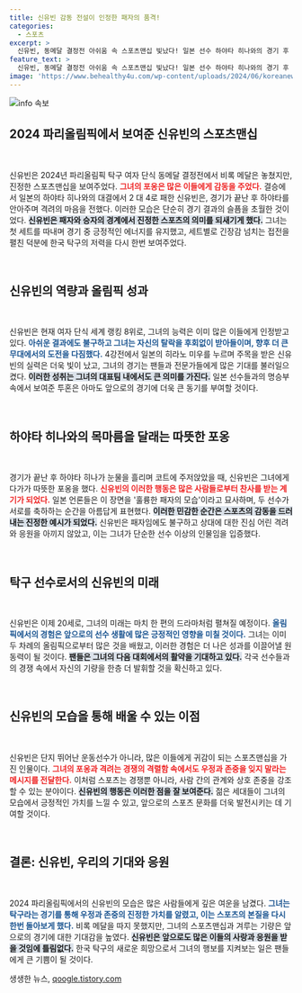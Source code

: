 ```yaml
---
title: 신유빈 감동 전설이 인정한 패자의 품격!
categories:
  - 스포츠
excerpt: >
  신유빈, 동메달 결정전 아쉬움 속 스포츠맨십 빛났다! 일본 선수 하야타 히나와의 경기 후 따뜻한 포옹으로 감동을 선사하며 글로벌 찬사를 받았다. 20년 만의 메달 기회를 놓친 순간에도 진정한 패자의 품격을 보여준 신유빈의 모습이 화제다!
feature_text: >
  신유빈, 동메달 결정전 아쉬움 속 스포츠맨십 빛났다! 일본 선수 하야타 히나와의 경기 후 따뜻한 포옹으로 감동을 선사하며 글로벌 찬사를 받았다. 20년 만의 메달 기회를 놓친 순간에도 진정한 패자의 품격을 보여준 신유빈의 모습이 화제다!
image: 'https://www.behealthy4u.com/wp-content/uploads/2024/06/koreanews.jpg'
---
```


<p><img src="https://www.behealthy4u.com/wp-content/uploads/2024/06/koreanews.jpg" alt="info 속보" /></p>

<h2 data-ke-size="size26">2024 파리올림픽에서 보여준 신유빈의 스포츠맨십</h2>

<p data-ke-size="size16">&nbsp;</p>

<p>신유빈은 2024년 파리올림픽 탁구 여자 단식 동메달 결정전에서 비록 메달은 놓쳤지만, 진정한 스포츠맨십을 보여주었다. <b><span style="color: #ee2323;">그녀의 포옹은 많은 이들에게 감동을 주었다.</span></b> 결승에서 일본의 하야타 히나와의 대결에서 2 대 4로 패한 신유빈은, 경기가 끝난 후 하야타를 안아주며 격려의 마음을 전했다. 이러한 모습은 단순히 경기 결과의 슬픔을 초월한 것이었다. <b><span style="background-color: #21538527;">신유빈은 패자와 승자의 경계에서 진정한 스포츠의 의미를 되새기게 했다.</span></b> 그녀는 첫 세트를 따내며 경기 중 긍정적인 에너지를 유지했고, 세트별로 긴장감 넘치는 접전을 펼친 덕분에 한국 탁구의 저력을 다시 한번 보여주었다.</p>

<p data-ke-size="size16">&nbsp;</p>

<h2 data-ke-size="size26">신유빈의 역량과 올림픽 성과</h2>

<p data-ke-size="size16">&nbsp;</p>

<p>신유빈은 현재 여자 단식 세계 랭킹 8위로, 그녀의 능력은 이미 많은 이들에게 인정받고 있다. <b><span style="color: #1a5490;">아쉬운 결과에도 불구하고 그녀는 자신의 탈락을 후회없이 받아들이며, 향후 더 큰 무대에서의 도전을 다짐했다.</span></b> 4강전에서 일본의 히라노 미우를 누르며 주목을 받은 신유빈의 실력은 더욱 빛이 났고, 그녀의 경기는 팬들과 전문가들에게 많은 기대를 불러일으켰다. <b><span style="background-color: #21538527;">이러한 성취는 그녀의 대표팀 내에서도 큰 의미를 가진다.</span></b> 일본 선수들과의 명승부 속에서 보여준 투혼은 아마도 앞으로의 경기에 더욱 큰 동기를 부여할 것이다.</p>

<p data-ke-size="size16">&nbsp;</p>

<h2 data-ke-size="size26">하야타 히나와의 목마름을 달래는 따뜻한 포옹</h2>

<p data-ke-size="size16">&nbsp;</p>

<p>경기가 끝난 후 하야타 히나가 눈물을 흘리며 코트에 주저앉았을 때, 신유빈은 그녀에게 다가가 따뜻한 포옹을 했다. <b><span style="color: #ee2323;">신유빈의 이러한 행동은 많은 사람들로부터 찬사를 받는 계기가 되었다.</span></b> 일본 언론들은 이 장면을 '훌륭한 패자의 모습'이라고 묘사하며, 두 선수가 서로를 축하하는 순간을 아름답게 표현했다. <b><span style="background-color: #21538527;">이러한 민감한 순간은 스포츠의 감동을 드러내는 진정한 예시가 되었다.</span></b> 신유빈은 패자임에도 불구하고 상대에 대한 진심 어린 격려와 응원을 아끼지 않았고, 이는 그녀가 단순한 선수 이상의 인물임을 입증했다.</p>

<p data-ke-size="size16">&nbsp;</p>

<h2 data-ke-size="size26">탁구 선수로서의 신유빈의 미래</h2>

<p data-ke-size="size16">&nbsp;</p>

<p>신유빈은 이제 20세로, 그녀의 미래는 마치 한 편의 드라마처럼 펼쳐질 예정이다. <b><span style="color: #1a5490;">올림픽에서의 경험은 앞으로의 선수 생활에 많은 긍정적인 영향을 미칠 것이다.</span></b> 그녀는 이미 두 차례의 올림픽으로부터 많은 것을 배웠고, 이러한 경험은 더 나은 성과를 이끌어낼 원동력이 될 것이다. <b><span style="background-color: #21538527;">팬들은 그녀의 다음 대회에서의 활약을 기대하고 있다.</span></b> 각국 선수들과의 경쟁 속에서 자신의 기량을 한층 더 발휘할 것을 확신하고 있다.</p>

<p data-ke-size="size16">&nbsp;</p>

<h2 data-ke-size="size26">신유빈의 모습을 통해 배울 수 있는 이점</h2>

<p data-ke-size="size16">&nbsp;</p>

<p>신유빈은 단지 뛰어난 운동선수가 아니라, 많은 이들에게 귀감이 되는 스포츠맨십을 가진 인물이다. <b><span style="color: #ee2323;">그녀의 포옹과 격려는 경쟁의 격렬함 속에서도 우정과 존중을 잊지 말라는 메시지를 전달한다.</span></b> 이처럼 스포츠는 경쟁뿐 아니라, 사람 간의 관계와 상호 존중을 강조할 수 있는 분야이다. <b><span style="background-color: #21538527;">신유빈의 행동은 이러한 점을 잘 보여준다.</span></b> 젊은 세대들이 그녀의 모습에서 긍정적인 가치를 느낄 수 있고, 앞으로의 스포츠 문화를 더욱 발전시키는 데 기여할 것이다.</p>

<p data-ke-size="size16">&nbsp;</p>

<h2 data-ke-size="size26">결론: 신유빈, 우리의 기대와 응원</h2>

<p data-ke-size="size16">&nbsp;</p>

<p>2024 파리올림픽에서의 신유빈의 모습은 많은 사람들에게 깊은 여운을 남겼다. <b><span style="color: #1a5490;">그녀는 탁구라는 경기를 통해 우정과 존중의 진정한 가치를 알렸고, 이는 스포츠의 본질을 다시 한번 돌아보게 했다.</span></b> 비록 메달을 따지 못했지만, 그녀의 스포츠맨십과 겨루는 기량은 앞으로의 경기에 대한 기대감을 높였다. <b><span style="background-color: #21538527;">신유빈은 앞으로도 많은 이들의 사랑과 응원을 받을 것임에 틀림없다.</span></b> 한국 탁구의 새로운 희망으로서 그녀의 행보를 지켜보는 일은 팬들에게 큰 기쁨이 될 것이다.</p>
생생한 뉴스, <a href="https://qoogle.tistory.com" rel="dofollow">qoogle.tistory.com</a>


